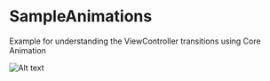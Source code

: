# SampleAnimations
Example for understanding the ViewController transitions using Core Animation

![Alt text](https://github.com/drawRect/TraitCollectionExample/blob/master/SampleAnimations/Screenshots/transition-example.png "Transition")
